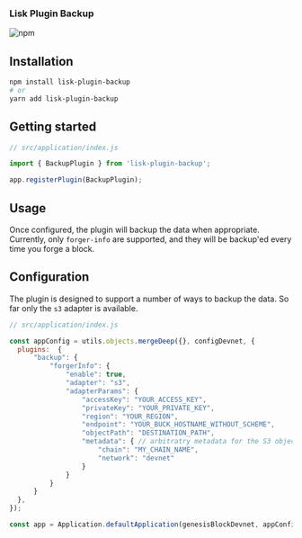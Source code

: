 ### Lisk Plugin Backup 

![npm](https://img.shields.io/npm/v/lisk-plugin-backup)

## Installation

```bash
npm install lisk-plugin-backup
# or
yarn add lisk-plugin-backup
```

## Getting started

```js
// src/application/index.js

import { BackupPlugin } from 'lisk-plugin-backup';

app.registerPlugin(BackupPlugin);
```

## Usage

Once configured, the plugin will backup the data when appropriate.
Currently, only `forger-info` are supported, and they will be backup'ed every time you forge a block.


## Configuration

The plugin is designed to support a number of ways to backup the data.
So far only the `s3` adapter is available.

```js
// src/application/index.js

const appConfig = utils.objects.mergeDeep({}, configDevnet, {
  plugins:  {
      "backup": {
          "forgerInfo": {
              "enable": true,
              "adapter": "s3",
              "adapterParams": {
                  "accessKey": "YOUR_ACCESS_KEY",
                  "privateKey": "YOUR_PRIVATE_KEY",
                  "region": "YOUR_REGION",
                  "endpoint": "YOUR_BUCK_HOSTNAME_WITHOUT_SCHEME",
                  "objectPath": "DESTINATION_PATH",
                  "metadata": { // arbitratry metadata for the S3 object
                      "chain": "MY_CHAIN_NAME",
                      "network": "devnet"
                  }
              }
          }
      }
  },
});

const app = Application.defaultApplication(genesisBlockDevnet, appConfig); 
```
